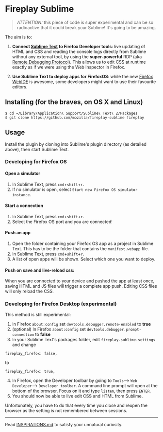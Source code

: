 # Fireplay Sublime

> *ATTENTION:* this piece of code is super experimental and can be so radioactive that it could break your Sublime! It's going to be amazing.

The aim is to:

1. **Connect [Sublime Text](http://www.sublimetext.com/) to Firefox Developer tools**: live updating of HTML and CSS and reading the console logs directly from Sublime without any external tool, by using the **super-powerful** RDP (aka [Remote Debugging Protocol](https://wiki.mozilla.org/Remote_Debugging_Protocol)). This allows us to edit CSS at runtime exactly as if we were using the Web Inspector in Firefox.

2. **Use Sublime Text to deploy apps for FirefoxOS**: while the new [Firefox WebIDE](https://hacks.mozilla.org/2014/06/webide-lands-in-nightly/) is awesome, some developers might want to use their favourite editors.

## Installing (for the braves, on OS X and Linux)

```
$ cd ~/Library/Application\ Support/Sublime\ Text\ 2/Packages
$ git clone https://github.com/mozilla/fireplay-sublime fireplay
```

## Usage

Install the plugin by cloning into Sublime's plugin directory (as detailed above), then start Sublime Text.

### Developing for Firefox OS

#### Open a simulator

1. In Sublime Text, press `cmd`+`shift`+`r`.
2. If no simulator is open, select `Start new Firefox OS simulator instance`.

#### Start a connection

1. In Sublime Text, press `cmd`+`shift`+`r`.
2. Select the Firefox OS port and you are connected!

#### Push an app

1. Open the folder containing your Firefox OS app as a project in Sublime Text. This has to be the folder that contains the `manifest.webapp` file.
2. In Sublime Text, press `cmd`+`shift`+`r`.
3. A list of open apps will be shown. Select which one you want to deploy.

#### Push on save and live-reload css:

When you are connected to your device and pushed the app at least once, saving HTML and JS files will trigger a complete app push. Editing CSS files will only reload the CSS.

### Developing for Firefox Desktop (experimental)

This method is still experimental:

1. In Firefox `about:config` set `devtools.debugger.remote-enabled` to **true**
2. (optional) In Firefox `about:config` set `devtools.debugger.prompt-connection` to **false**
3. In your Sublime Text's packages folder, edit `fireplay.sublime-settings` and change
  ```
  fireplay_firefox: false,
  ```
  to
  ```
  fireplay_firefox: true,
  ```
4. In Firefox, open the Developer toolbar by going to `Tools`⟶ `Web Developer`⟶ `Developer toolbar`. A command line prompt will open at the bottom of the browser. Focus on it and type `listen`, then press `ENTER`.
5. You should now be able to live edit CSS and HTML from Sublime.

Unfortunately, you have to do that every time you close and reopen the browser as the setting is not remembered between sessions.

* * *

Read [INSPIRATIONS.md](INSPIRATIONS.md) to satisfy your unnatural curiosity.
